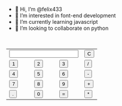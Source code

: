 - 👋 Hi, I’m @felix433
- 👀 I’m interested in font-end development
- 🌱 I’m currently learning javascript
- 💞️ I’m looking to collaborate on python



<!DOCTYPE html>
<html lang="en">
<head>
    <meta charset="UTF-8">
    <meta http-equiv="X-UA-Compatible" content="IE=edge">
    <meta name="viewport" content="width=device-width, initial-scale=1.0">
<title>JavaScript Calculator</title>
<link rel="stylesheet" href="style.css">

</head>
<body>
 <table class="tbl">
 <tr>
   <td colspan="3"><input type="search" id="result"></td>
   
<td>
  <input type="button" value="C" onclick="clr()" id="clear"></td>
</tr><tr>
<td><input type="button" value="1" onclick="Num('1')"></td>
<td>
  <input type="button" value="2" onclick="Num('2')"></td>
<td><input type="button" value="3" onclick="Num('3')"></td>
<td><input type="button" value="/" onclick="Num('/')"></td></tr>
<tr>
 <td><input type="button" value="4" onclick="Num('4')"></td>
<td><input type="button" value="5" onclick="Num('5')"></td>
<td><input type="button" value="6" onclick="Num('6')"></td>
<td><input type="button" value="-" onclick="Num('-')"></td>
</tr>
<tr>
<td><input type="button" value="7" onclick="Num('7')"></td>
<td><input type="button" value="8" onclick="Num('8')"></td>
<td><input type="button" value="9" onclick="Num('9')"></td>
 <td><input type="button" value="+" onclick="Num('+')"></td></tr>
 <tr>
 <td><input type="button" value="." onclick="Num('.')"></td>
<td><input type="button" value="0" onclick="Num('0')"></td>
<td><input type="button" value="=" onclick="equal()"></td>
<td><input type="button" value="*" onclick="Num('*')"></td>
</tr>
</table>
</body>
<script src="main.js" ></script>
</html
